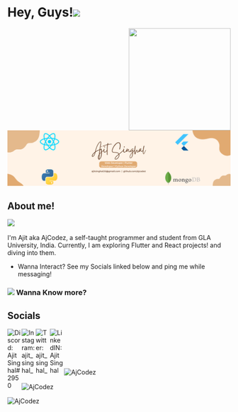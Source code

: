 <h1>Hey, Guys!<img src="https://c.tenor.com/4P02Cdfd26MAAAAj/baby-yoda-so-cute.gif" width="50"></h1>
<img align='right' src="https://media.tenor.com/images/b7939d73d32cb3ce5e48a80dd35dc599/tenor.gif" width="230px" height = "230px">
<img src="https://github.com/AjCodez/AjCodez/blob/main/banner.png">

<h2><b> About me! </b><br></h2> 

![](https://komarev.com/ghpvc/?username=AjCodez&label=PROFILE+VISITS)


I'm Ajit aka AjCodez, a self-taught programmer and student from GLA University, India. Currently, I am exploring Flutter and React projects! and diving into them.

- Wanna Interact? See my Socials linked below and ping me while messaging! 
<h3><img src="https://media.giphy.com/media/VgCDAzcKvsR6OM0uWg/giphy.gif" width="50"> Wanna Know more?



<h2>Socials</h2>

[<img align="left" alt="Discord: Ajit Singhal#2950" width="32px" src="https://cdn.discordapp.com/attachments/843124873601482783/884735932509618176/kisspng-portable-network-graphics-computer-icons-transpare-braingoodgames-5c9d9c5093e378.86170678155.png" />][discord]

[discord]: https://discordapp.com/users/435378124633669633
[<img align="left" alt="Instagram: ajit_singhal_" width="32px" src="https://cdn.discordapp.com/attachments/843124873601482783/884737051281457152/580b57fcd9996e24bc43c521.png" />][instagram]

[instagram]: https://www.instagram.com/ajit_singhal_/
[<img align="left" alt="Twitter: ajit_singhal_" width="32px" src="https://cdn.discordapp.com/attachments/843124873601482783/884737854524239892/twitter-logo-png-5860.png" />][twitter]

[twitter]: https://twitter.com/Ajit_Singhal_
[<img align="left" alt="LinkedIN: Ajit Singhal" width="32px" src="https://cdn.discordapp.com/attachments/843124873601482783/938777454640791592/174857.png" />][linkedin]

[linkedin]: https://www.linkedin.com/in/ajit-singhal-7b101a204/
<br>
<h1> </h1>
<br>


<p> <img align="center" width=495 src="https://github-readme-stats.vercel.app/api/top-langs?username=AjCodez&show_icons=true&theme=radical&locale=en&layout=compact" alt="AjCodez" /></p>
<p> <img align="center" src="https://github-readme-streak-stats.herokuapp.com/?user=AjCodez&show_icons=true&theme=radical" alt="AjCodez" /> </p>
<p> <img align="center" src="https://github-readme-stats.vercel.app/api?username=AjCodez&show_icons=true&theme=radical&locale=en" alt="AjCodez" /> </p>


